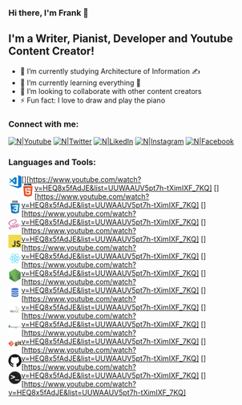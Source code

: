### Hi there, I'm Frank 👋

## I'm a Writer, Pianist, Developer and Youtube Content Creator!
- 🔭 I’m currently studying Architecture of Information ✍
- 🌱 I’m currently learning everything 🤣
- 👯 I’m looking to collaborate with other content creators
- ⚡ Fun fact: I love to draw and play the piano

### Connect with me:

[![N|Youtube](https://cdn.jsdelivr.net/npm/simple-icons@v3/icons/youtube.svg)](https://www.youtube.com/FrankYupanquiAllcca)
[![N|Twitter](https://cdn.jsdelivr.net/npm/simple-icons@v3/icons/twitter.svg)](https://twitter.com/fyupanquia)
[![N|LikedIn](https://cdn.jsdelivr.net/npm/simple-icons@v3/icons/linkedin.svg)](https://www.linkedin.com/in/fyupanquia)
[![N|Instagram](https://cdn.jsdelivr.net/npm/simple-icons@v3/icons/instagram.svg)](https://www.instagram.com/fyupanquia)
[![N|Facebook](https://cdn.jsdelivr.net/npm/simple-icons@v3/icons/facebook.svg)](https://www.facebook.com/wyupanquia)

### Languages and Tools:

[<img align="left" alt="Visual Studio Code" width="26px" src="https://raw.githubusercontent.com/fyupanquia/fyupanquia/master/icons/visual-studio-code.png" />][https://www.youtube.com/watch?v=HEQ8x5fAdJE&list=UUWAAUV5pt7h-tXimIXF_7KQ]
[<img align="left" alt="HTML5" width="26px" src="https://raw.githubusercontent.com/fyupanquia/fyupanquia/master/icons/html.png" />][https://www.youtube.com/watch?v=HEQ8x5fAdJE&list=UUWAAUV5pt7h-tXimIXF_7KQ]
[<img align="left" alt="CSS3" width="26px" src="https://raw.githubusercontent.com/fyupanquia/fyupanquia/master/icons/css.png" />][https://www.youtube.com/watch?v=HEQ8x5fAdJE&list=UUWAAUV5pt7h-tXimIXF_7KQ]
[<img align="left" alt="Sass" width="26px" src="https://raw.githubusercontent.com/fyupanquia/fyupanquia/master/icons/sass.png" />][https://www.youtube.com/watch?v=HEQ8x5fAdJE&list=UUWAAUV5pt7h-tXimIXF_7KQ]
[<img align="left" alt="JavaScript" width="26px" src="https://raw.githubusercontent.com/fyupanquia/fyupanquia/master/icons/javascript.png" />][https://www.youtube.com/watch?v=HEQ8x5fAdJE&list=UUWAAUV5pt7h-tXimIXF_7KQ]
[<img align="left" alt="React" width="26px" src="https://raw.githubusercontent.com/fyupanquia/fyupanquia/master/icons/react.png" />][https://www.youtube.com/watch?v=HEQ8x5fAdJE&list=UUWAAUV5pt7h-tXimIXF_7KQ]
[<img align="left" alt="Node.js" width="26px" src="https://raw.githubusercontent.com/fyupanquia/fyupanquia/master/icons/nodejs.png" />][https://www.youtube.com/watch?v=HEQ8x5fAdJE&list=UUWAAUV5pt7h-tXimIXF_7KQ]
[<img align="left" alt="SQL" width="26px" src="https://raw.githubusercontent.com/fyupanquia/fyupanquia/master/icons/sql.png" />][https://www.youtube.com/watch?v=HEQ8x5fAdJE&list=UUWAAUV5pt7h-tXimIXF_7KQ]
[<img align="left" alt="MySQL" width="26px" src="https://raw.githubusercontent.com/fyupanquia/fyupanquia/master/icons/mysql.png" />][https://www.youtube.com/watch?v=HEQ8x5fAdJE&list=UUWAAUV5pt7h-tXimIXF_7KQ]
[<img align="left" alt="MongoDB" width="26px" src="https://raw.githubusercontent.com/fyupanquia/fyupanquia/master/icons/mongodb.png" />][https://www.youtube.com/watch?v=HEQ8x5fAdJE&list=UUWAAUV5pt7h-tXimIXF_7KQ]
[<img align="left" alt="Git" width="26px" src="https://raw.githubusercontent.com/fyupanquia/fyupanquia/master/icons/git.png" />][https://www.youtube.com/watch?v=HEQ8x5fAdJE&list=UUWAAUV5pt7h-tXimIXF_7KQ]
[<img align="left" alt="GitHub" width="26px" src="https://raw.githubusercontent.com/fyupanquia/fyupanquia/master/icons/github.png" />][https://www.youtube.com/watch?v=HEQ8x5fAdJE&list=UUWAAUV5pt7h-tXimIXF_7KQ]
[<img align="left" alt="HTML5" width="26px" src="https://raw.githubusercontent.com/fyupanquia/fyupanquia/master/icons/terminal.png" />][https://www.youtube.com/watch?v=HEQ8x5fAdJE&list=UUWAAUV5pt7h-tXimIXF_7KQ]